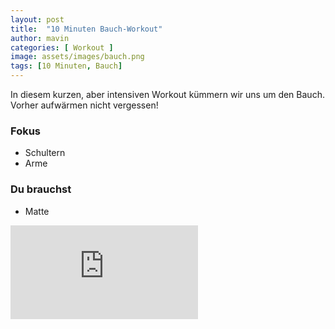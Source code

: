 ```yaml
---
layout: post
title:  "10 Minuten Bauch-Workout"
author: mavin
categories: [ Workout ]
image: assets/images/bauch.png
tags: [10 Minuten, Bauch]
---
```


In diesem kurzen, aber intensiven Workout kümmern wir uns um den Bauch.
Vorher aufwärmen nicht vergessen!

### Fokus
- Schultern
- Arme

### Du brauchst
- Matte

<div class="embed-responsive embed-responsive-16by9">
  <iframe class="embed-responsive-item" src="https://www.youtube.com/embed/CQxTR9toskE" frameborder="0" allow="accelerometer; autoplay; encrypted-media; gyroscope; picture-in-picture" allowfullscreen></iframe>
</div>